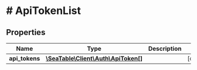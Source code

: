 # # ApiTokenList

## Properties

Name | Type | Description | Notes
------------ | ------------- | ------------- | -------------
**api_tokens** | [**\SeaTable\Client\Auth\ApiToken[]**](ApiToken.md) |  | [optional]

